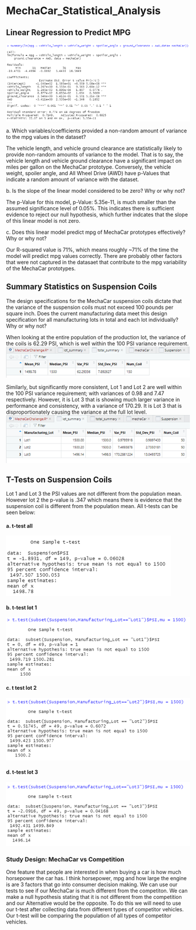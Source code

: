 # MechaCar_Statistical_Analysis

## Linear Regression to Predict MPG

![2-Summary.png](https://github.com/Shikharbhd/MechaCar_Statistical_Analysis/blob/main/Resources/Images/2-Summary.png)

a. Which variables/coefficients provided a non-random amount of variance to the mpg values in the dataset?

The vehicle length, and vehicle ground clearance are statistically likely to provide non-random amounts of variance to the model. That is to say, the vehicle length and vehicle ground clearance have a significant impact on miles per gallon on the MechaCar prototype. Conversely, the vehicle weight, spoiler angle, and All Wheel Drive (AWD) have p-Values that indicate a random amount of variance with the dataset.

b. Is the slope of the linear model considered to be zero? Why or why not?

The p-Value for this model, p-Value: 5.35e-11, is much smaller than the assumed significance level of 0.05%. This indicates there is sufficient evidence to reject our null hypothesis, which further indcates that the slope of this linear model is not zero.

c. Does this linear model predict mpg of MechaCar prototypes effectively? Why or why not?

Our R-squared value is 71%, which means roughly ~71% of the time the model will predict mpg values correctly. There are probably other factors that were not captured in the datasaet that contribute to the mpg variability of the MechaCar prototypes.

## Summary Statistics on Suspension Coils

The design specifications for the MechaCar suspension coils dictate that the variance of the suspension coils must not exceed 100 pounds per square inch. Does the current manufacturing data meet this design specification for all manufacturing lots in total and each lot individually? Why or why not?

When looking at the entire population of the production lot, the variance of the coils is 62.29 PSI, which is well within the 100 PSI variance requirement.
![4-total_summary.png](https://github.com/Shikharbhd/MechaCar_Statistical_Analysis/blob/main/Resources/Images/4-total_summary.png)

Similarly, but significantly more consistent, Lot 1 and Lot 2 are well within the 100 PSI variance requirement; with variances of 0.98 and 7.47 respectively. However, it is Lot 3 that is showing much larger variance in performance and consistency, with a variance of 170.29. It is Lot 3 that is disproportionately causing the variance at the full lot level.
![5-lot_summary.png](https://github.com/Shikharbhd/MechaCar_Statistical_Analysis/blob/main/Resources/Images/5-lot_summary.png)

## T-Tests on Suspension Coils
Lot 1 and Lot 3 the PSI values are not different from the population mean. However lot 2 the p-value is .347 which means there is evidence that the suspension coil is different from the population mean. All t-tests can be seen below:

#### a. t-test all
![6-t_test_all.png](https://github.com/Shikharbhd/MechaCar_Statistical_Analysis/blob/main/Resources/Images/6-t_test_all.png)

#### b. t-test lot 1
![6-t_test_lot1.png](https://github.com/Shikharbhd/MechaCar_Statistical_Analysis/blob/main/Resources/Images/6-t_test_lot1.png)
#### c. t test lot 2
![6-t_test_lot2.png](https://github.com/Shikharbhd/MechaCar_Statistical_Analysis/blob/main/Resources/Images/6-t_test_lot2.png)
#### d. t-test lot 3
![6-t_test_lot3.png](https://github.com/Shikharbhd/MechaCar_Statistical_Analysis/blob/main/Resources/Images/6-t_test_lot3.png)

### Study Design: MechaCar vs Competition
One feature that people are interested in when buying a car is how much horsepower the car has. I think horsepower, mpg and how large the engine is are 3 factors that go into consumer decision making. We can use our tests to see if our MechaCar is much different from the competiton. We can make a null hypothesis stating that it is not different from the competition and our Alternative would be the opposite. To do this we will need to use our t-test after collecting data from different types of competitor vehicles. Our t-test will be comparing the population of all types of competitor vehicles.
